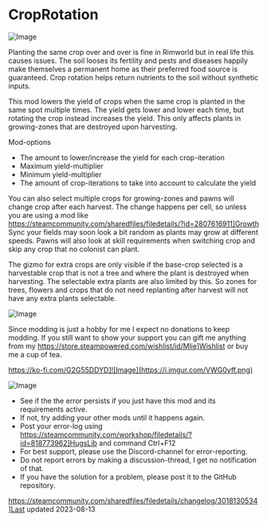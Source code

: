 # CropRotation

![Image](https://i.imgur.com/iCj5o7O.png)


Planting the same crop over and over is fine in Rimworld but in real life this causes issues. 
The soil looses its fertility and pests and diseases happily make themselves a permanent home as their preferred food source is guaranteed.
Crop rotation helps return nutrients to the soil without synthetic inputs.

This mod lowers the yield of crops when the same crop is planted in the same spot multiple times. 
The yield gets lower and lower each time, but rotating the crop instead increases the yield.
This only affects plants in growing-zones that are destroyed upon harvesting. 

Mod-options


- The amount to lower/increase the yield for each crop-iteration
- Maximum yield-multiplier
- Minimum yield-multiplier
- The amount of crop-iterations to take into account to calculate the yield



You can also select multiple crops for growing-zones and pawns will change crop after each harvest.
The change happens per cell, so unless you are using a mod like https://steamcommunity.com/sharedfiles/filedetails/?id=2807616911]Growth Sync your fields may soon look a bit random as plants may grow at different speeds.
Pawns will also look at skill requirements when switching crop and skip any crop that no colonist can plant.

The gizmo for extra crops are only visible if the base-crop selected is a harvestable crop that is not a tree and where the plant is destroyed when harvesting. The selectable extra plants are also limited by this.
So zones for trees, flowers and crops that do not need replanting after harvest will not have any extra plants selectable.

![Image](https://i.imgur.com/Ds0rBAD.png)

Since modding is just a hobby for me I expect no donations to keep modding. If you still want to show your support you can gift me anything from my https://store.steampowered.com/wishlist/id/Mlie]Wishlist or buy me a cup of tea.

https://ko-fi.com/G2G55DDYD]![Image](https://i.imgur.com/VWG0yff.png)


![Image](https://i.imgur.com/5xwDG6H.png)



-  See if the the error persists if you just have this mod and its requirements active.
-  If not, try adding your other mods until it happens again.
-  Post your error-log using https://steamcommunity.com/workshop/filedetails/?id=818773962]HugsLib and command Ctrl+F12
-  For best support, please use the Discord-channel for error-reporting.
-  Do not report errors by making a discussion-thread, I get no notification of that.
-  If you have the solution for a problem, please post it to the GitHub repository.


https://steamcommunity.com/sharedfiles/filedetails/changelog/3018130534]Last updated 2023-08-13
